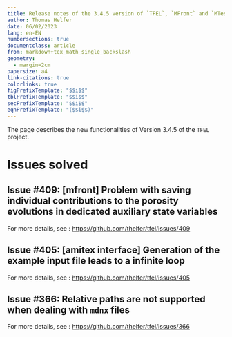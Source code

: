 ```yaml
---
title: Release notes of the 3.4.5 version of `TFEL`, `MFront` and `MTest`
author: Thomas Helfer
date: 06/02/2023
lang: en-EN
numbersections: true
documentclass: article
from: markdown+tex_math_single_backslash
geometry:
  - margin=2cm
papersize: a4
link-citations: true
colorlinks: true
figPrefixTemplate: "$$i$$"
tblPrefixTemplate: "$$i$$"
secPrefixTemplate: "$$i$$"
eqnPrefixTemplate: "($$i$$)"
---
```


The page describes the new functionalities of Version 3.4.5 of the
`TFEL` project.


# Issues solved

## Issue #409: [mfront] Problem with saving individual contributions to the porosity evolutions in dedicated auxiliary state variables

For more details, see : <https://github.com/thelfer/tfel/issues/409>

## Issue #405: [amitex interface] Generation of the example input file leads to a infinite loop

For more details, see : <https://github.com/thelfer/tfel/issues/405>

## Issue #366: Relative paths are not supported when dealing with `mdnx` files

For more details, see : <https://github.com/thelfer/tfel/issues/366>
